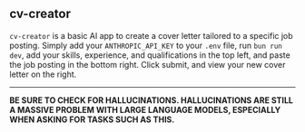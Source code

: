 ## cv-creator


`cv-creator` is a basic AI app to create a cover letter tailored to a specific job posting. Simply add your `ANTHROPIC_API_KEY` to your `.env` file, run `bun run dev`, add your skills, experience, and qualifications in the top left, and paste the job posting in the bottom right. Click submit, and view your new cover letter on the right.


****

**BE SURE TO CHECK FOR HALLUCINATIONS. HALLUCINATIONS ARE STILL A MASSIVE PROBLEM WITH LARGE LANGUAGE MODELS, ESPECIALLY WHEN ASKING FOR TASKS SUCH AS THIS.**